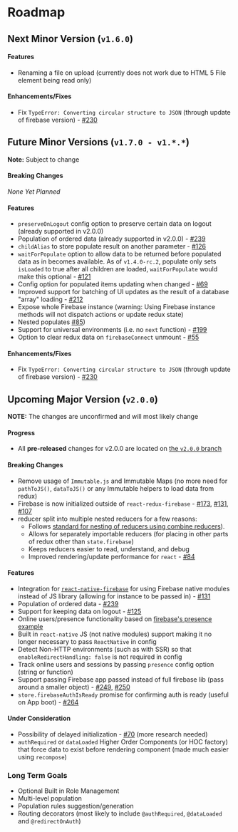 # Roadmap

## Next Minor Version (`v1.6.0`)

#### Features
* Renaming a file on upload (currently does not work due to HTML 5 File element being read only)

#### Enhancements/Fixes
* Fix `TypeError: Converting circular structure to JSON` (through update of firebase version) - [#230](https://github.com/prescottprue/react-redux-firebase/issues/230)

## Future Minor Versions (`v1.7.0 - v1.*.*`)

**Note:** Subject to change

#### Breaking Changes
 *None Yet Planned*

#### Features
* `preserveOnLogout` config option to preserve certain data on logout (already supported in v2.0.0)
* Population of ordered data (already supported in v2.0.0) - [#239](https://github.com/prescottprue/react-redux-firebase/issues/239)
* `childAlias` to store populate result on another parameter - [#126](https://github.com/prescottprue/react-redux-firebase/issues/126)
* `waitForPopulate` option to allow data to be returned before populated data as in becomes available. As of `v1.4.0-rc.2`, populate only sets `isLoaded` to true after all children are loaded, `waitForPopulate` would make this optional - [#121](https://github.com/prescottprue/react-redux-firebase/issues/121)
* Config option for populated items updating when changed - [#69](https://github.com/prescottprue/react-redux-firebase/issues/69)
* Improved support for batching of UI updates as the result of a database "array" loading - [#212](https://github.com/prescottprue/react-redux-firebase/issues/212)
* Expose whole Firebase instance (warning: Using Firebase instance methods will not dispatch actions or update redux state)
* Nested populates [#85](https://github.com/prescottprue/react-redux-firebase/issues/85))
* Support for universal environments (i.e. no `next` function) - [#199](https://github.com/prescottprue/react-redux-firebase/issues/199)
* Option to clear redux data on `firebaseConnect` unmount - [#55](https://github.com/prescottprue/react-redux-firebase/issues/85)

#### Enhancements/Fixes
* Fix `TypeError: Converting circular structure to JSON` (through update of firebase version) - [#230](https://github.com/prescottprue/react-redux-firebase/issues/230)

## Upcoming Major Version (`v2.0.0`)

**NOTE:** The changes are unconfirmed and will most likely change

#### Progress
* All **pre-released** changes for v2.0.0 are located on [the `v2.0.0` branch](https://github.com/prescottprue/react-redux-firebase/tree/v2.0.0)

#### Breaking Changes
* Remove usage of `Immutable.js` and Immutable Maps (no more need for `pathToJS()`, `dataToJS()` or any Immutable helpers to load data from redux)
* Firebase is now initialized outside of `react-redux-firebase` - [#173](https://github.com/prescottprue/react-redux-firebase/issues), [#131](https://github.com/prescottprue/react-redux-firebase/issues), [#107](https://github.com/prescottprue/react-redux-firebase/issues)
* reducer split into multiple nested reducers for a few reasons:
  * Follows [standard for nesting of reducers using combine reducers](http://redux.js.org/docs/recipes/reducers/UpdatingNormalizedData.html)).
  * Allows for separately importable reducers (for placing in other parts of redux other than `state.firebase`)
  * Keeps reducers easier to read, understand, and debug
  * Improved rendering/update performance for `react` - [#84](https://github.com/prescottprue/react-redux-firebase/issues/84)

#### Features
- Integration for [`react-native-firebase`](https://github.com/invertase/react-native-firebase) for using Firebase native modules instead of JS library (allowing for instance to be passed in)  - [#131](https://github.com/prescottprue/react-redux-firebase/issues/131)
- Population of ordered data - [#239](https://github.com/prescottprue/react-redux-firebase/issues/239)
- Support for keeping data on logout - [#125](https://github.com/prescottprue/react-redux-firebase/issues/125)
- Online users/presence functionality based on [firebase's presence example](http://firebase.googleblog.com/2013/06/how-to-build-presence-system.html)
- Built in `react-native` JS (not native modules) support making it no longer necessary to pass `ReactNative` in config
- Detect Non-HTTP environments (such as with SSR) so that `enableRedirectHandling: false` is not required in config
- Track online users and sessions by passing `presence` config option (string or function)
- Support passing Firebase app passed instead of full firebase lib (pass around a smaller object) - [#249](https://github.com/prescottprue/react-redux-firebase/issues/249), [#250](https://github.com/prescottprue/react-redux-firebase/issues/250)
- `store.firebaseAuthIsReady` promise for confirming auth is ready (useful on App boot) - [#264](https://github.com/prescottprue/react-redux-firebase/issues/264)

#### Under Consideration
* Possibility of delayed initialization - [#70](https://github.com/prescottprue/react-redux-firebase/issues/70) (more research needed)
* `authRequired` or `dataLoaded` Higher Order Components (or HOC factory) that force data to exist before rendering component (made much easier using `recompose`)

### Long Term Goals
* Optional Built in Role Management
* Multi-level population
* Population rules suggestion/generation
* Routing decorators (most likely to include `@authRequired`, `@dataLoaded` and `@redirectOnAuth`)
